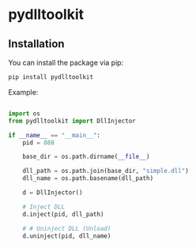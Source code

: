 # pydlltoolkit

## Installation

You can install the package via pip:

```bash
pip install pydlltoolkit
```

Example:

```python

import os
from pydlltoolkit import DllInjector

if __name__ == "__main__":
    pid = 888

    base_dir = os.path.dirname(__file__)

    dll_path = os.path.join(base_dir, "simple.dll")
    dll_name = os.path.basename(dll_path)

    d = DllInjector()

    # Inject DLL
    d.inject(pid, dll_path)

    # # Uninject DLL (Unload)
    d.uninject(pid, dll_name)


```
